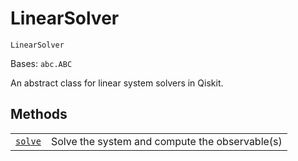 # LinearSolver

`LinearSolver`

Bases: `abc.ABC`

An abstract class for linear system solvers in Qiskit.

## Methods

|                                                                                                                             |                                                |
| --------------------------------------------------------------------------------------------------------------------------- | ---------------------------------------------- |
| [`solve`](qiskit.algorithms.LinearSolver.solve#qiskit.algorithms.LinearSolver.solve "qiskit.algorithms.LinearSolver.solve") | Solve the system and compute the observable(s) |

